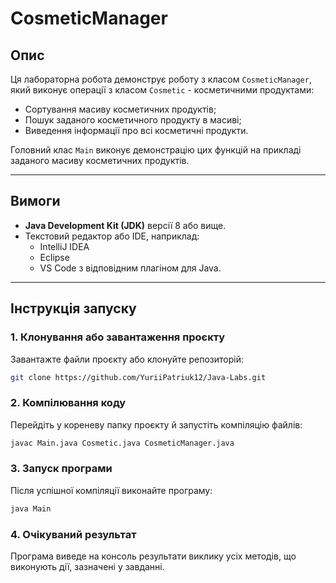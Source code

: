 # CosmeticManager

## Опис
Ця лабораторна робота демонструє роботу з класом `CosmeticManager`, який виконує операції з класом `Cosmetic` - косметичними продуктами:
- Сортування масиву косметичних продуктів;
- Пошук заданого косметичного продукту в масиві;
- Виведення інформації про всі косметичні продукти.

Головний клас `Main` виконує демонстрацію цих функцій на прикладі заданого масиву косметичних продуктів.

---

## Вимоги
- **Java Development Kit (JDK)** версії 8 або вище.
- Текстовий редактор або IDE, наприклад:
    - IntelliJ IDEA
    - Eclipse
    - VS Code з відповідним плагіном для Java.

---

## Інструкція запуску

### 1. Клонування або завантаження проєкту
Завантажте файли проєкту або клонуйте репозиторій:
   ```bash
   git clone https://github.com/YuriiPatriuk12/Java-Labs.git
   ```

### 2. Компілювання коду
Перейдіть у кореневу папку проєкту й запустіть компіляцію файлів:
   ```bash
   javac Main.java Cosmetic.java CosmeticManager.java
   ```

### 3. Запуск програми
Після успішної компіляції виконайте програму:
   ```bash
   java Main
   ```

### 4. Очікуваний результат
Програма виведе на консоль результати виклику усіх методів, що виконують дії, зазначені у завданні.

